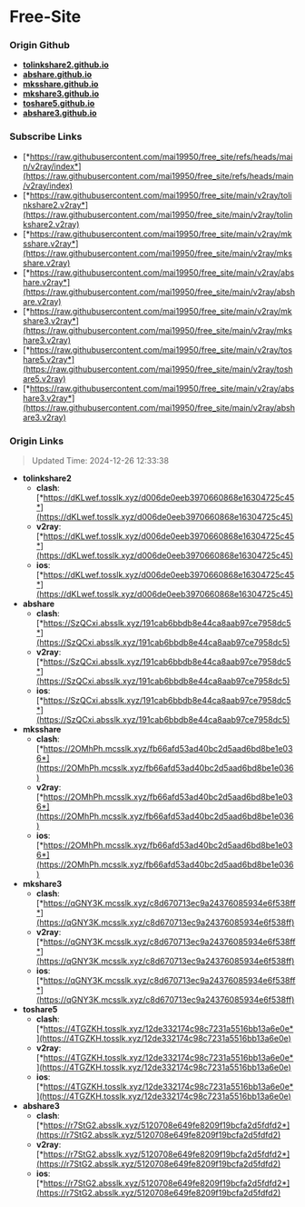# Free-Site

### Origin Github

- [**tolinkshare2.github.io**](https://github.com/tolinkshare2/tolinkshare2.github.io)
- [**abshare.github.io**](https://github.com/abshare/abshare.github.io)
- [**mksshare.github.io**](https://github.com/mksshare/mksshare.github.io)
- [**mkshare3.github.io**](https://github.com/mkshare3/mkshare3.github.io)
- [**toshare5.github.io**](https://github.com/toshare5/toshare5.github.io)
- [**abshare3.github.io**](https://github.com/abshare3/abshare3.github.io)

### Subscribe Links

- [*https://raw.githubusercontent.com/mai19950/free_site/refs/heads/main/v2ray/index*](https://raw.githubusercontent.com/mai19950/free_site/refs/heads/main/v2ray/index)
- [*https://raw.githubusercontent.com/mai19950/free_site/main/v2ray/tolinkshare2.v2ray*](https://raw.githubusercontent.com/mai19950/free_site/main/v2ray/tolinkshare2.v2ray)
- [*https://raw.githubusercontent.com/mai19950/free_site/main/v2ray/mksshare.v2ray*](https://raw.githubusercontent.com/mai19950/free_site/main/v2ray/mksshare.v2ray)
- [*https://raw.githubusercontent.com/mai19950/free_site/main/v2ray/abshare.v2ray*](https://raw.githubusercontent.com/mai19950/free_site/main/v2ray/abshare.v2ray)
- [*https://raw.githubusercontent.com/mai19950/free_site/main/v2ray/mkshare3.v2ray*](https://raw.githubusercontent.com/mai19950/free_site/main/v2ray/mkshare3.v2ray)
- [*https://raw.githubusercontent.com/mai19950/free_site/main/v2ray/toshare5.v2ray*](https://raw.githubusercontent.com/mai19950/free_site/main/v2ray/toshare5.v2ray)
- [*https://raw.githubusercontent.com/mai19950/free_site/main/v2ray/abshare3.v2ray*](https://raw.githubusercontent.com/mai19950/free_site/main/v2ray/abshare3.v2ray)

### Origin Links

> Updated Time: 2024-12-26 12:33:38

- **tolinkshare2**
  - **clash**: [*https://dKLwef.tosslk.xyz/d006de0eeb3970660868e16304725c45*](https://dKLwef.tosslk.xyz/d006de0eeb3970660868e16304725c45)
  - **v2ray**: [*https://dKLwef.tosslk.xyz/d006de0eeb3970660868e16304725c45*](https://dKLwef.tosslk.xyz/d006de0eeb3970660868e16304725c45)
  - **ios**: [*https://dKLwef.tosslk.xyz/d006de0eeb3970660868e16304725c45*](https://dKLwef.tosslk.xyz/d006de0eeb3970660868e16304725c45)
- **abshare**
  - **clash**: [*https://SzQCxi.absslk.xyz/191cab6bbdb8e44ca8aab97ce7958dc5*](https://SzQCxi.absslk.xyz/191cab6bbdb8e44ca8aab97ce7958dc5)
  - **v2ray**: [*https://SzQCxi.absslk.xyz/191cab6bbdb8e44ca8aab97ce7958dc5*](https://SzQCxi.absslk.xyz/191cab6bbdb8e44ca8aab97ce7958dc5)
  - **ios**: [*https://SzQCxi.absslk.xyz/191cab6bbdb8e44ca8aab97ce7958dc5*](https://SzQCxi.absslk.xyz/191cab6bbdb8e44ca8aab97ce7958dc5)
- **mksshare**
  - **clash**: [*https://2OMhPh.mcsslk.xyz/fb66afd53ad40bc2d5aad6bd8be1e036*](https://2OMhPh.mcsslk.xyz/fb66afd53ad40bc2d5aad6bd8be1e036)
  - **v2ray**: [*https://2OMhPh.mcsslk.xyz/fb66afd53ad40bc2d5aad6bd8be1e036*](https://2OMhPh.mcsslk.xyz/fb66afd53ad40bc2d5aad6bd8be1e036)
  - **ios**: [*https://2OMhPh.mcsslk.xyz/fb66afd53ad40bc2d5aad6bd8be1e036*](https://2OMhPh.mcsslk.xyz/fb66afd53ad40bc2d5aad6bd8be1e036)
- **mkshare3**
  - **clash**: [*https://qGNY3K.mcsslk.xyz/c8d670713ec9a24376085934e6f538ff*](https://qGNY3K.mcsslk.xyz/c8d670713ec9a24376085934e6f538ff)
  - **v2ray**: [*https://qGNY3K.mcsslk.xyz/c8d670713ec9a24376085934e6f538ff*](https://qGNY3K.mcsslk.xyz/c8d670713ec9a24376085934e6f538ff)
  - **ios**: [*https://qGNY3K.mcsslk.xyz/c8d670713ec9a24376085934e6f538ff*](https://qGNY3K.mcsslk.xyz/c8d670713ec9a24376085934e6f538ff)
- **toshare5**
  - **clash**: [*https://4TGZKH.tosslk.xyz/12de332174c98c7231a5516bb13a6e0e*](https://4TGZKH.tosslk.xyz/12de332174c98c7231a5516bb13a6e0e)
  - **v2ray**: [*https://4TGZKH.tosslk.xyz/12de332174c98c7231a5516bb13a6e0e*](https://4TGZKH.tosslk.xyz/12de332174c98c7231a5516bb13a6e0e)
  - **ios**: [*https://4TGZKH.tosslk.xyz/12de332174c98c7231a5516bb13a6e0e*](https://4TGZKH.tosslk.xyz/12de332174c98c7231a5516bb13a6e0e)
- **abshare3**
  - **clash**: [*https://r7StG2.absslk.xyz/5120708e649fe8209f19bcfa2d5fdfd2*](https://r7StG2.absslk.xyz/5120708e649fe8209f19bcfa2d5fdfd2)
  - **v2ray**: [*https://r7StG2.absslk.xyz/5120708e649fe8209f19bcfa2d5fdfd2*](https://r7StG2.absslk.xyz/5120708e649fe8209f19bcfa2d5fdfd2)
  - **ios**: [*https://r7StG2.absslk.xyz/5120708e649fe8209f19bcfa2d5fdfd2*](https://r7StG2.absslk.xyz/5120708e649fe8209f19bcfa2d5fdfd2)
